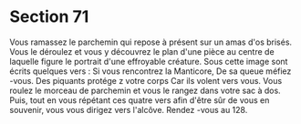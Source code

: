 # Section 71

Vous ramassez le parchemin qui repose à présent sur un amas d'os brisés. Vous le
déroulez et vous y découvrez le plan d'une pièce au centre de laquelle figure le portrait
d'une effroyable créature. Sous cette image sont écrits quelques vers  :
Si vous rencontrez la Manticore,
De sa queue méfiez -vous.
Des piquants protége z votre corps
Car ils volent vers vous.
Vous roulez le morceau de parchemin et vous le rangez dans votre sac à dos. Puis, tout en
vous répétant ces quatre vers afin d'être sûr de vous en souvenir, vous vous dirigez vers
l'alcôve. Rendez -vous au 128.